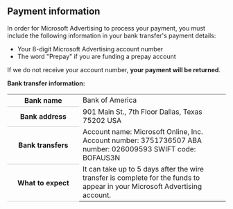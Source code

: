 ## Payment information

In order for Microsoft Advertising to process your payment, you must include the following information in your bank transfer's payment details:
- Your 8-digit Microsoft Advertising account number
- The word "Prepay" if you are funding a prepay account

If we do not receive your account number, **your payment will be returned**.

**Bank transfer information:**

<table>
  <tr>
    <th style="width:150px;border-bottom:solid 1px #ccc" scope="row">Bank name</th>
    <td>Bank of America</td>
  </tr>
  <tr>
    <th style="width:150px;border-bottom:solid 1px #ccc" scope="row">Bank address</th>
    <td>901 Main St., 7th Floor 
        Dallas, Texas 75202 
        USA</td>
  </tr>
  <tr>
    <th style="width:150px;border-bottom:solid 1px #ccc" scope="row">Bank transfers</th>
    <td>
			  Account name: Microsoft Online, Inc. 
			  Account number: 3751736507 
        ABA number: 026009593 
			  SWIFT code: BOFAUS3N 
      </td>
  </tr>
  <tr>
    <th style="width:150px;border-bottom:solid 1px #ccc" scope="row">What to expect</th>
    <td>
      <para>It can take up to 5 days after the wire transfer is complete for the funds to appear in your Microsoft Advertising account.</para>
    </td>
  </tr>
</table>


